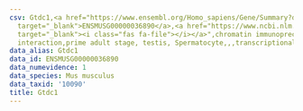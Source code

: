 ```yaml
---
csv: Gtdc1,<a href="https://www.ensembl.org/Homo_sapiens/Gene/Summary?db=core;g=ENSMUSG00000036890"
  target="_blank">ENSMUSG00000036890</a>,<a href="https://www.ncbi.nlm.nih.gov/pubmed/25450459"
  target="_blank"><i class="fas fa-file"></i></a>",chromatin immunoprecipitation assay,direct
  interaction,prime adult stage, testis, Spermatocyte,,,transcriptional regulation,
data_alias: Gtdc1
data_id: ENSMUSG00000036890
data_numevidence: 1
data_species: Mus musculus
data_taxid: '10090'
title: Gtdc1
---
```

